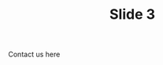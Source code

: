 ---
title: Slide 3
link: /contact
body: Contact us here
image: /static/img/delineo-_web_banners_deliver.webp
---